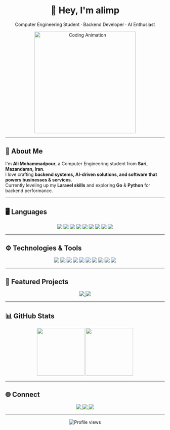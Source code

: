 <!-- HEADER -->
<h1 align="center">🖤 Hey, I'm <strong>alimp</strong></h1>
<p align="center">Computer Engineering Student · Backend Developer · AI Enthusiast</p>

<p align="center">
  <img src="https://media.giphy.com/media/qgQUggAC3Pfv687qPC/giphy.gif" width="320" alt="Coding Animation"/>
</p>

---

## 🚀 About Me
I'm **Ali Mohammadpour**, a Computer Engineering student from **Sari, Mazandaran, Iran**.  
I love crafting **backend systems, AI-driven solutions, and software that powers businesses & services**.  
Currently leveling up my **Laravel skills** and exploring **Go** & **Python** for backend performance.  

---

## 🖥 Languages
<p align="center">
  <img src="https://img.shields.io/badge/HTML5-000000?style=for-the-badge&logo=html5&logoColor=E34F26"/>
  <img src="https://img.shields.io/badge/CSS3-000000?style=for-the-badge&logo=css3&logoColor=1572B6"/>
  <img src="https://img.shields.io/badge/JavaScript-000000?style=for-the-badge&logo=javascript&logoColor=F7DF1E"/>
  <img src="https://img.shields.io/badge/PHP-000000?style=for-the-badge&logo=php&logoColor=777BB4"/>
  <img src="https://img.shields.io/badge/Go-000000?style=for-the-badge&logo=go&logoColor=00ADD8"/>
  <img src="https://img.shields.io/badge/Python-000000?style=for-the-badge&logo=python&logoColor=3776AB"/>
  <img src="https://img.shields.io/badge/C-000000?style=for-the-badge&logo=c&logoColor=00599C"/>
  <img src="https://img.shields.io/badge/C++-000000?style=for-the-badge&logo=cplusplus&logoColor=00599C"/>
  <img src="https://img.shields.io/badge/Java-000000?style=for-the-badge&logo=java&logoColor=ED8B00"/>
</p>

---

## ⚙️ Technologies & Tools
<p align="center">
  <img src="https://img.shields.io/badge/React-000000?style=for-the-badge&logo=react&logoColor=61DAFB"/>
  <img src="https://img.shields.io/badge/Laravel-000000?style=for-the-badge&logo=laravel&logoColor=FF2D20"/>
  <img src="https://img.shields.io/badge/MySQL-000000?style=for-the-badge&logo=mysql&logoColor=4479A1"/>
  <img src="https://img.shields.io/badge/PostgreSQL-000000?style=for-the-badge&logo=postgresql&logoColor=316192"/>
  <img src="https://img.shields.io/badge/SQLite-000000?style=for-the-badge&logo=sqlite&logoColor=003B57"/>
  <img src="https://img.shields.io/badge/TailwindCSS-000000?style=for-the-badge&logo=tailwindcss&logoColor=38B2AC"/>
  <img src="https://img.shields.io/badge/Sass-000000?style=for-the-badge&logo=sass&logoColor=CC6699"/>
  <img src="https://img.shields.io/badge/Bootstrap-000000?style=for-the-badge&logo=bootstrap&logoColor=7952B3"/>
  <img src="https://img.shields.io/badge/WordPress-000000?style=for-the-badge&logo=wordpress&logoColor=21759B"/>
  <img src="https://img.shields.io/badge/Git-000000?style=for-the-badge&logo=git&logoColor=F05032"/>
</p>

---

## 📌 Featured Projects
<p align="center">
  <a href="https://github.com/alimp/meymed">
    <img src="https://github-readme-stats.vercel.app/api/pin/?username=alimhmdpur&repo=meymed&theme=tokyonight" />
  </a>
  <a href="https://github.com/alimp/ageCalculator">
    <img src="https://github-readme-stats.vercel.app/api/pin/?username=alimhmdpur&repo=ageCalculator&theme=tokyonight" />
  </a>
</p>

---

## 📊 GitHub Stats
<p align="center">
  <img src="https://streak-stats.demolab.com?user=alimp&theme=tokyonight&hide_border=true" height="150" />
  <img src="https://github-readme-stats.vercel.app/api?username=alimp&show_icons=true&theme=tokyonight&hide_border=true" height="150" />
</p>

---

## 🌐 Connect
<p align="center">
  <a href="https://linkedin.com/in/your-link">
    <img src="https://img.shields.io/badge/LinkedIn-000000?style=for-the-badge&logo=linkedin&logoColor=0A66C2"/>
  </a>
  <a href="https://t.me/your-telegram">
    <img src="https://img.shields.io/badge/Telegram-000000?style=for-the-badge&logo=telegram&logoColor=26A5E4"/>
  </a>
  <a href="mailto:your@email.com">
    <img src="https://img.shields.io/badge/Email-000000?style=for-the-badge&logo=gmail&logoColor=EA4335"/>
  </a>
</p>

---

<p align="center">
  <img src="https://komarev.com/ghpvc/?username=alimp&color=blueviolet&style=flat-square" alt="Profile views"/>
</p>
